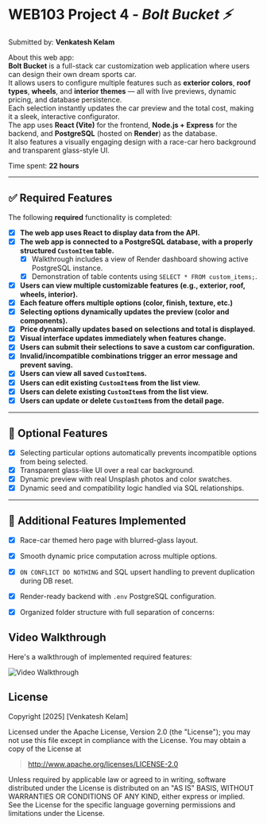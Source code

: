 # WEB103 Project 4 - *Bolt Bucket ⚡️*

Submitted by: **Venkatesh Kelam**

About this web app:  
**Bolt Bucket** is a full-stack car customization web application where users can design their own dream sports car.  
It allows users to configure multiple features such as **exterior colors**, **roof types**, **wheels**, and **interior themes** — all with live previews, dynamic pricing, and database persistence.  
Each selection instantly updates the car preview and the total cost, making it a sleek, interactive configurator.  
The app uses **React (Vite)** for the frontend, **Node.js + Express** for the backend, and **PostgreSQL** (hosted on **Render**) as the database.  
It also features a visually engaging design with a race-car hero background and transparent glass-style UI.

Time spent: **22 hours**

---

## ✅ Required Features

The following **required** functionality is completed:

- [x] **The web app uses React to display data from the API.**
- [x] **The web app is connected to a PostgreSQL database, with a properly structured `CustomItem` table.**
  - [x] Walkthrough includes a view of Render dashboard showing active PostgreSQL instance.
  - [x] Demonstration of table contents using `SELECT * FROM custom_items;`.
- [x] **Users can view multiple customizable features (e.g., exterior, roof, wheels, interior).**
- [x] **Each feature offers multiple options (color, finish, texture, etc.)**
- [x] **Selecting options dynamically updates the preview (color and components).**
- [x] **Price dynamically updates based on selections and total is displayed.**
- [x] **Visual interface updates immediately when features change.**
- [x] **Users can submit their selections to save a custom car configuration.**
- [x] **Invalid/incompatible combinations trigger an error message and prevent saving.**
- [x] **Users can view all saved `CustomItem`s.**
- [x] **Users can edit existing `CustomItem`s from the list view.**
- [x] **Users can delete existing `CustomItem`s from the list view.**
- [x] **Users can update or delete `CustomItem`s from the detail page.**

---

## 🧩 Optional Features

- [x] Selecting particular options automatically prevents incompatible options from being selected.
- [x] Transparent glass-like UI over a real car background.
- [x] Dynamic preview with real Unsplash photos and color swatches.
- [x] Dynamic seed and compatibility logic handled via SQL relationships.

---

## 🚀 Additional Features Implemented

- [x] Race-car themed hero page with blurred-glass layout.
- [x] Smooth dynamic price computation across multiple options.
- [x] `ON CONFLICT DO NOTHING` and SQL upsert handling to prevent duplication during DB reset.
- [x] Render-ready backend with `.env` PostgreSQL configuration.
- [x] Organized folder structure with full separation of concerns:


## Video Walkthrough

Here's a walkthrough of implemented required features:

<img src='https://www.loom.com/share/5198c4e8f40a47429e1045566011da1c.gif' title='Video Walkthrough' width='' alt='Video Walkthrough' />




## License

Copyright [2025] [Venkatesh Kelam]

Licensed under the Apache License, Version 2.0 (the "License"); you may not use this file except in compliance with the License. You may obtain a copy of the License at

> http://www.apache.org/licenses/LICENSE-2.0

Unless required by applicable law or agreed to in writing, software distributed under the License is distributed on an "AS IS" BASIS, WITHOUT WARRANTIES OR CONDITIONS OF ANY KIND, either express or implied. See the License for the specific language governing permissions and limitations under the License.